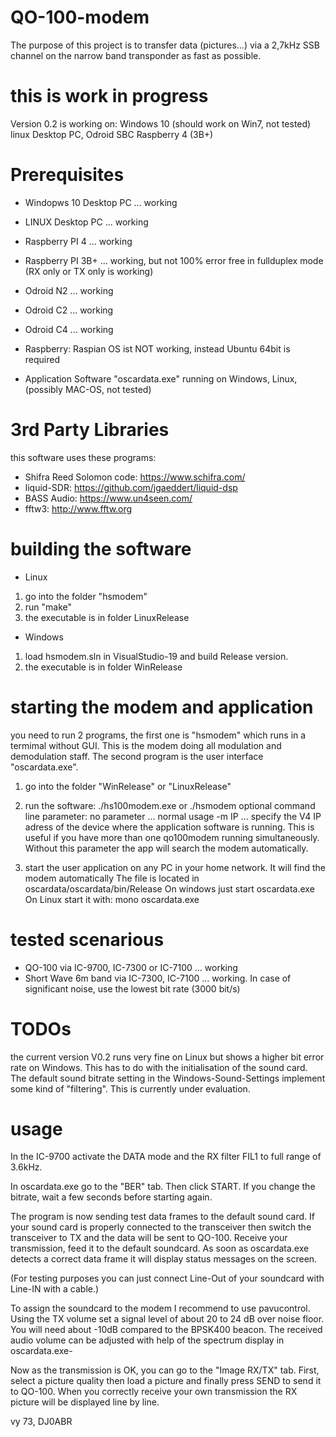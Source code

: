 # QO-100-modem
The purpose of this project is to transfer data (pictures...) via a 2,7kHz SSB channel on the narrow band transponder as fast as possible.

# this is work in progress
Version 0.2 is working on:
Windows 10 (should work on Win7, not tested)
linux Desktop PC, 
Odroid SBC
Raspberry 4 (3B+)

# Prerequisites
* Windopws 10 Desktop PC ... working
* LINUX Desktop PC ... working
* Raspberry PI 4 ... working
* Raspberry PI 3B+ ... working, but not 100% error free in fullduplex mode (RX only or TX only is working)
* Odroid N2 ... working
* Odroid C2 ... working
* Odroid C4 ... working

* Raspberry: Raspian OS ist NOT working, instead Ubuntu 64bit is required

* Application Software "oscardata.exe" running on Windows, Linux, (possibly MAC-OS, not tested)

# 3rd Party Libraries
this software uses these programs:
* Shifra Reed Solomon code: https://www.schifra.com/
* liquid-SDR: https://github.com/jgaeddert/liquid-dsp
* BASS Audio: https://www.un4seen.com/
* fftw3: http://www.fftw.org

# building the software
* Linux
1. go into the folder "hsmodem"
2. run "make"
3. the executable is in folder LinuxRelease
* Windows
1. load hsmodem.sln in VisualStudio-19 and build Release version.
2. the executable is in folder WinRelease

# starting the modem and application

you need to run 2 programs, the first one is "hsmodem" which runs in a termimal without GUI. This is the modem doing all modulation and demodulation staff.
The second program is the user interface "oscardata.exe".

1. go into the folder "WinRelease" or "LinuxRelease"
2. run the software:  ./hs100modem.exe or ./hsmodem
optional command line parameter:
no parameter ... normal usage
-m IP ... specify the V4 IP adress of the device where the application software is running. This is useful if you have more than one qo100modem running simultaneously. Without this parameter the app will search the modem automatically.

3. start the user application on any PC in your home network. It will find the modem automatically
The file is located in oscardata/oscardata/bin/Release
On windows just start oscardata.exe
On Linux start it with:  mono  oscardata.exe

# tested scenarious

* QO-100 via IC-9700, IC-7300 or IC-7100 ... working
* Short Wave 6m band via IC-7300, IC-7100 ... working. In case of significant noise, use the lowest bit rate (3000 bit/s)

# TODOs
the current version V0.2 runs very fine on Linux but shows a higher bit error rate on Windows. This has to do with the initialisation of the sound card. The default sound bitrate setting in the Windows-Sound-Settings implement some kind of "filtering". This is currently under evaluation.

# usage

In the IC-9700 activate the DATA mode and the RX filter FIL1 to full range of 3.6kHz.

In oscardata.exe go to the "BER" tab. Then click START. If you change the bitrate, wait a few seconds before starting again.

The program is now sending test data frames to the default sound card. If your sound card is properly connected to the transceiver then switch the transceiver to TX and the data will be sent to QO-100.
Receive your transmission, feed it to the default soundcard. As soon as oscardata.exe detects a correct data frame it will display status messages on the screen.

(For testing purposes you can just connect Line-Out of your soundcard with Line-IN with a cable.)

To assign the soundcard to the modem I recommend to use pavucontrol. Using the TX volume set a signal level of about 20 to 24 dB over noise floor. You will need about -10dB compared to the BPSK400 beacon. The received audio volume can be adjusted with help of the spectrum display in oscardata.exe-

Now as the transmission is OK, you can go to the "Image RX/TX" tab. First, select a picture quality then load a picture and finally press SEND to send it to QO-100. When you correctly receive your own transmission the RX picture will be displayed line by line.

vy 73, DJ0ABR

